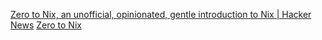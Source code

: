 
[Zero to Nix, an unofficial, opinionated, gentle introduction to Nix | Hacker News](https://news.ycombinator.com/item?id=34490376)
[Zero to Nix](https://zero-to-nix.com/)
